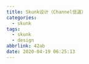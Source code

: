 ```yaml
---
title: Skunk设计（Channel信道）
categories:
  - skunk
tags:
  - skunk
  - design
abbrlink: 42ab
date: 2020-04-19 06:25:13
---
```


